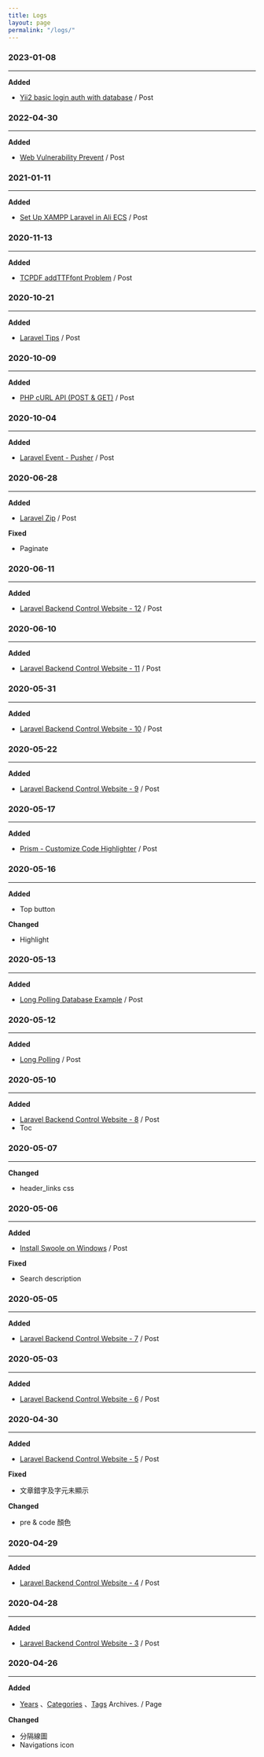 ```yaml
---
title: Logs
layout: page
permalink: "/logs/"
---
```


### 2023-01-08
---
**Added**
* [Yii2 basic login auth with database](https://jhuei.com/code/2023/01/08/yii2-basic-auth-login.html) / Post
### 2022-04-30
---
**Added**
* [Web Vulnerability Prevent](https://jhuei.com/code/2022/04/30/web-vulnerability-prevent.html) / Post

### 2021-01-11
---
**Added**
* [Set Up XAMPP Laravel in Ali ECS](https://jhuei.com/code/2021/01/11/Set-Up-Xampp-Laravel-In-Ali-ECS.html) / Post


### 2020-11-13
---
**Added**
* [TCPDF addTTFfont Problem](https://jhuei.com/code/2020/11/13/tcpdf-addfont.html) / Post


### 2020-10-21
---
**Added**
* [Laravel Tips](https://jhuei.com/code/2020/10/21/laravel-tips.html) / Post

### 2020-10-09
---
**Added**
* [PHP cURL API (POST & GET)](https://jhuei.com/code/2020/10/09/php-curl-api.html) / Post

### 2020-10-04
---
**Added**
* [Laravel Event - Pusher](https://jhuei.com/code/2020/10/04/laravel-event-pusher.html) / Post

### 2020-06-28
---
**Added**
* [Laravel Zip](https://jhuei.com/code/2020/06/28/laravel-zip.html) / Post

**Fixed**
* Paginate

### 2020-06-11
---
**Added**
* [Laravel Backend Control Website - 12](https://jhuei.com/code/2020/06/11/laravel-myweb-12.html) / Post

### 2020-06-10
---
**Added**
* [Laravel Backend Control Website - 11](https://jhuei.com/code/2020/06/10/laravel-myweb-11.html) / Post


### 2020-05-31
---
**Added**
* [Laravel Backend Control Website - 10](https://jhuei.com/code/2020/05/31/laravel-myweb-10.html) / Post

### 2020-05-22
---
**Added**
* [Laravel Backend Control Website - 9](https://jhuei.com/code/2020/05/17/prism-highlighter.html) / Post

### 2020-05-17
---
**Added**
* [Prism - Customize Code Highlighter](https://jhuei.com/code/2020/05/13/long-polling-example.html) / Post

### 2020-05-16
---
**Added**
* Top button

**Changed**
* Highlight

### 2020-05-13
---
**Added**
* [Long Polling Database Example](https://jhuei.com/code/2020/05/12/long-polling.html) / Post

### 2020-05-12
---
**Added**
* [Long Polling](https://jhuei.com/code/2020/05/12/long-polling.html) / Post


### 2020-05-10
---
**Added**
* [Laravel Backend Control Website - 8](https://jhuei.com/code/2020/05/10/laravel-myweb-8.html) / Post
* Toc

### 2020-05-07
---
**Changed**
* header_links css

### 2020-05-06
---
**Added**
* [Install Swoole on Windows](https://jhuei.com/execution/2020/05/06/swoole-install-on-windows.html) / Post

**Fixed**
* Search description

### 2020-05-05
---
**Added**
* [Laravel Backend Control Website - 7](https://jhuei.com/code/2020/05/05/laravel-myweb-7.html) / Post

### 2020-05-03
---
**Added**
* [Laravel Backend Control Website - 6](https://jhuei.com/code/2020/05/03/laravel-myweb-6.html) / Post

### 2020-04-30
---
**Added**
* [Laravel Backend Control Website - 5](https://jhuei.com/code/2020/04/30/laravel-myweb-5.html) / Post

**Fixed**
* 文章錯字及字元未顯示

**Changed**
* pre & code 顏色

### 2020-04-29
---
**Added**
* [Laravel Backend Control Website - 4](https://jhuei.com/code/2020/04/29/laravel-myweb-4.html) / Post

### 2020-04-28
---
**Added**
* [Laravel Backend Control Website - 3](https://jhuei.com/code/2020/04/28/laravel-myweb-3.html) / Post

### 2020-04-26
---
**Added**
* [Years](https://jhuei.com/archives/) 、[Categories](https://jhuei.com/categories/) 、[Tags](https://jhuei.com/tags/)  Archives. / Page

**Changed**
* 分隔線圖
* Navigations icon
